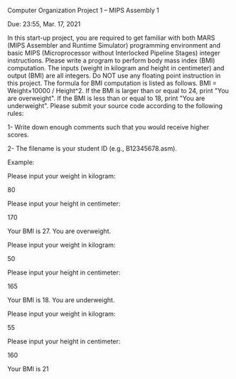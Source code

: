 Computer Organization Project 1 – MIPS Assembly 1

Due: 23:55, Mar. 17, 2021

In this start-up project, you are required to get familiar with both MARS (MIPS 
Assembler and Runtime Simulator) programming environment and basic MIPS 
(Microprocessor without Interlocked Pipeline Stages) integer instructions. Please write a program to perform body mass index (BMI) computation. The inputs (weight in kilogram and height in centimeter) and output (BMI) are all integers. Do NOT use any floating point instruction in this project. The formula for BMI computation is listed as follows. BMI = Weight×10000 / Height^2. If the BMI is larger than or equal to 24, print "You are overweight". If the BMI is less than or equal to 18, print "You are underweight".
Please submit your source code according to the following rules:

1- Write down enough comments such that you would receive higher scores.

2- The filename is your student ID (e.g., B12345678.asm).

Example:

Please input your weight in kilogram:

80

Please input your height in centimeter:

170

Your BMI is 27. You are overweight.

Please input your weight in kilogram:

50

Please input your height in centimeter:

165

Your BMI is 18. You are underweight.

Please input your weight in kilogram:

55

Please input your height in centimeter:

160

Your BMI is 21
